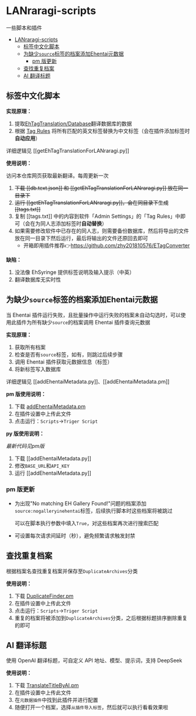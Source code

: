 # LANraragi-scripts

一些脚本和插件

- [LANraragi-scripts](#lanraragi-scripts)
  - [标签中文化脚本](#标签中文化脚本)
  - [为缺少`source`标签的档案添加Ehentai元数据](#为缺少source标签的档案添加ehentai元数据)
    - [pm 版更新](#pm-版更新)
  - [查找重复档案](#查找重复档案)
  - [AI 翻译标题](#ai-翻译标题)

## 标签中文化脚本

**实现原理：**

1. 提取[EhTagTranslation/Database](https://github.com/EhTagTranslation/Database/wiki/%E5%BC%80%E5%8F%91%E6%8C%87%E5%8D%97)翻译数据库的数据
2. 根据 [Tag Rules](https://sugoi.gitbook.io/lanraragi/v/dev/advanced-usage/tag-rules) 将所有匹配的英文标签替换为中文标签（会在插件添加标签时**自动应用**）

详细逻辑见 [[getEhTagTranslationForLANraragi.py]]

**使用说明：**

访问本仓库网页获取最新翻译。每周更新一次

1. ~~下载 [[db.text.json]] 和 [[getEhTagTranslationForLANraragi.py]] 放在同一目录下~~
2. ~~运行 [[getEhTagTranslationForLANraragi.py]]，会在同目录下生成 [[tags.txt]]~~
3. 复制 [[tags.txt]] 中的内容到软件「Admin Settings」的「Tag Rules」中即可（会在为同人志添加标签时**自动替换**）
4. 如果需要修改软件中已存在的同人志，则需要备份数据库，然后将导出的文件放在同一目录下然后运行，最后将输出的文件还原回去即可
    - 开箱即用插件推荐👉https://github.com/zhy201810576/ETagConverter

**缺陷：**

1. 没法像 EhSyringe 提供标签说明及输入提示（中英）
2. 翻译数据库无实时性

## 为缺少`source`标签的档案添加Ehentai元数据

当 Ehentai 插件运行失败，且批量操作中运行失败的档案未自动勾选时，可以使用此插件为所有缺少`source`的档案调用 Ehentai 插件查询元数据

**实现原理：**

1. 获取所有档案
2. 检查是否有`source`标签，如有，则跳过后续步骤
3. 调用 Ehentai 插件获取元数据信息（标签）
4. 将新标签写入数据库

详细逻辑见 [[addEhentaiMetadata.py]]、[[addEhentaiMetadata.pm]]

**pm 版使用说明：**

1. 下载 [addEhentaiMetadata.pm](https://github.com/chu-shen/LANraragi/blob/feat-ratingAndcomment/lib/LANraragi/Plugin/Scripts/addEhentaiMetadata.pm)
2. 在插件设置中上传此文件
3. 点击运行：`Scripts`->`Triger Script`

**py 版使用说明：**

*最新代码见pm版*

1. 下载 [[addEhentaiMetadata.py]]
2. 修改`BASE_URL`和`API_KEY`
3. 运行 [[addEhentaiMetadata.py]]

### pm 版更新

- 为出现"No matching EH Gallery Found!"问题的档案添加`source:nogalleryinehentai`标签，后续执行脚本时这些档案将被跳过

    可以在脚本执行参数中填入`True`，对这些档案再次进行搜索匹配

- 可设置每次请求间延时（秒），避免频繁请求触发封禁

## 查找重复档案

根据档案名查找重复档案并保存至`DuplicateArchives`分类

**使用说明：**

1. 下载 [DuplicateFinder.pm](https://github.com/chu-shen/LANraragi/blob/feat-ratingAndcomment/lib/LANraragi/Plugin/Scripts/DuplicateFinder.pm)
2. 在插件设置中上传此文件
3. 点击运行：`Scripts`->`Triger Script`
4. 重复的档案将被添加到`DuplicateArchives`分类，之后根据标题排序删除重复的即可

## AI 翻译标题

使用 OpenAI 翻译标题，可自定义 API 地址、模型、提示词，支持 DeepSeek

**使用说明：**

1. 下载 [TranslateTitleByAI.pm](https://github.com/chu-shen/LANraragi-scripts/blob/main/plugins/Metadata/TranslateTitleByAI.pm)
2. 在插件设置中上传此文件
3. 在`元数据插件`中找到此插件并进行配置
4. 随便打开一个档案，选择`从插件导入标签`，然后就可以执行看看效果啦
